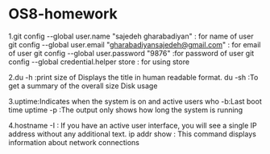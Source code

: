 # OS8-homework
1.git config --global user.name "sajedeh gharabadiyan" : for name of user
 git config --global user.email "gharabadiyansajedeh@gmail.com" : for email of user
 git config --global user.password "9876" :for password of user 
 git config --global credential.helper store : for using store

2.du -h :print size of Displays the title in human readable format.
  du -sh :To get a summary of the overall size Disk usage
  
3.uptime:Indicates when the system is on and active users
  who -b:Last boot time
  uptime -p :The output only shows how long the system is running
  
4.hostname -I : If you have an active user interface, you will see a single IP address without any additional text.
  ip addr show : This command displays information about network connections
